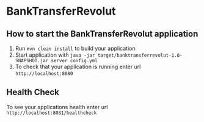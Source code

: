# BankTransferRevolut

How to start the BankTransferRevolut application
---

1. Run `mvn clean install` to build your application
1. Start application with `java -jar target/banktransferrevolut-1.0-SNAPSHOT.jar server config.yml`
1. To check that your application is running enter url `http://localhost:8080`

Health Check
---

To see your applications health enter url `http://localhost:8081/healthcheck`
